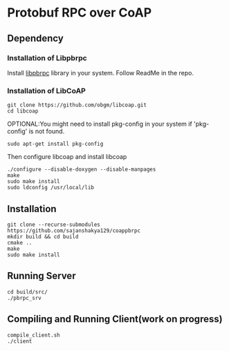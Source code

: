 # Protobuf RPC over CoAP

## Dependency
### Installation of Libpbrpc

Install [libpbrpc](https://github.com/sajanshakya129/libpbrpc.git) library in your system. Follow ReadMe in the repo.

### Installation of LibCoAP
```
git clone https://github.com/obgm/libcoap.git
cd libcoap

```
OPTIONAL:You might need to install pkg-config in your system if 'pkg-config' is not found.
```
sudo apt-get install pkg-config
```
Then configure libcoap and install libcoap
```
./configure --disable-doxygen --disable-manpages
make
sudo make install
sudo ldconfig /usr/local/lib
```

## Installation
```
git clone --recurse-submodules https://github.com/sajanshakya129/coappbrpc
mkdir build && cd build
cmake ..
make
sudo make install
```

## Running Server
```
cd build/src/
./pbrpc_srv
```
## Compiling and Running Client(work on progress)
```
compile_client.sh
./client
```
